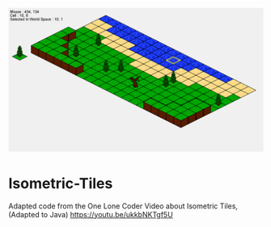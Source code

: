 
# ![Isometric-Tiles](Isometria.png)
# Isometric-Tiles
Adapted code from the One Lone Coder Video about Isometric Tiles, (Adapted to Java)
https://youtu.be/ukkbNKTgf5U
